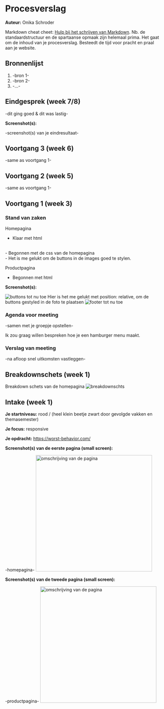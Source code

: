 # Procesverslag
**Auteur:** Onika Schroder

Markdown cheat cheet: [Hulp bij het schrijven van Markdown](https://github.com/adam-p/markdown-here/wiki/Markdown-Cheatsheet). Nb. de standaardstructuur en de spartaanse opmaak zijn helemaal prima. Het gaat om de inhoud van je procesverslag. Besteedt de tijd voor pracht en praal aan je website.



## Bronnenlijst
1. -bron 1-
2. -bron 2-
3. -...-



## Eindgesprek (week 7/8)

-dit ging goed & dit was lastig-

**Screenshot(s):**

-screenshot(s) van je eindresultaat-



## Voortgang 3 (week 6)

-same as voortgang 1-



## Voortgang 2 (week 5)

-same as voortgang 1-



## Voortgang 1 (week 3)

### Stand van zaken

Homepagina
- Klaar met html
</br>
- Begonnen met de css van de homepagina
</br>
- Het is me gelukt om de buttons in de images goed te stylen. 
</br>

Productpagina
- Begonnen met html



**Screenshot(s):**

<img src="images/readme/buttons.png" alt="buttons tot nu toe">
Hier is het me gelukt met position: relative, om de buttons gestyled in de foto te plaatsen

<img src="images/readme/footer ongestyled.png" alt="footer tot nu toe">

### Agenda voor meeting

-samen met je groepje opstellen-

Ik zou graag willen bespreken hoe je een hamburger menu maakt. 


### Verslag van meeting

-na afloop snel uitkomsten vastleggen-



## Breakdownschets (week 1)

Breakdown schets van de homepagina
<img src="images/readme/Breakdown schets.png" alt="breakdownschts"></img>



## Intake (week 1)

**Je startniveau:** rood / (heel klein beetje zwart door gevolgde vakken en themasemester)

**Je focus:** responsive

**Je opdracht:** https://worst-behavior.com/

**Screenshot(s) van de eerste pagina (small screen):**

-homepagina-
<img src="images/readme/homeVB.PNG" width="375px" alt="omschrijving van de pagina">

**Screenshot(s) van de tweede pagina (small screen):**

-productpagina-
<img src="images/readme/productVB.PNG" width="375px" alt="omschrijving van de pagina">
